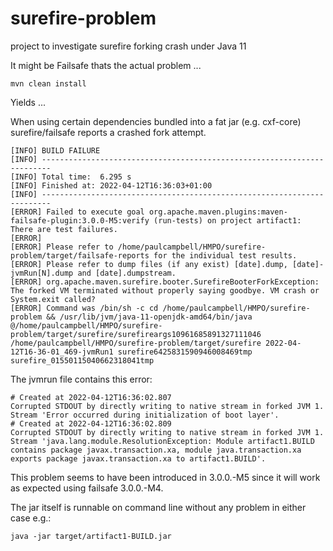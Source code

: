 # surefire-problem
project to investigate surefire forking crash under Java 11

It might be Failsafe thats the actual problem ...

    mvn clean install
    
Yields ...

When using certain dependencies bundled into a fat jar (e.g. cxf-core) surefire/failsafe reports a crashed fork attempt.

    [INFO] BUILD FAILURE
    [INFO] ------------------------------------------------------------------------
    [INFO] Total time:  6.295 s
    [INFO] Finished at: 2022-04-12T16:36:03+01:00
    [INFO] ------------------------------------------------------------------------
    [ERROR] Failed to execute goal org.apache.maven.plugins:maven-failsafe-plugin:3.0.0-M5:verify (run-tests) on project artifact1: There are test failures.
    [ERROR] 
    [ERROR] Please refer to /home/paulcampbell/HMPO/surefire-problem/target/failsafe-reports for the individual test results.
    [ERROR] Please refer to dump files (if any exist) [date].dump, [date]-jvmRun[N].dump and [date].dumpstream.
    [ERROR] org.apache.maven.surefire.booter.SurefireBooterForkException: The forked VM terminated without properly saying goodbye. VM crash or System.exit called?
    [ERROR] Command was /bin/sh -c cd /home/paulcampbell/HMPO/surefire-problem && /usr/lib/jvm/java-11-openjdk-amd64/bin/java @/home/paulcampbell/HMPO/surefire-problem/target/surefire/surefireargs10961685891327111046 /home/paulcampbell/HMPO/surefire-problem/target/surefire 2022-04-12T16-36-01_469-jvmRun1 surefire6425831590946008469tmp surefire_01550115040662318041tmp

The jvmrun file contains this error:

    # Created at 2022-04-12T16:36:02.807
    Corrupted STDOUT by directly writing to native stream in forked JVM 1. Stream 'Error occurred during initialization of boot layer'.
    # Created at 2022-04-12T16:36:02.809
    Corrupted STDOUT by directly writing to native stream in forked JVM 1. Stream 'java.lang.module.ResolutionException: Module artifact1.BUILD contains package javax.transaction.xa, module java.transaction.xa exports package javax.transaction.xa to artifact1.BUILD'.

This problem seems to have been introduced in 3.0.0.-M5 since it will work as expected using failsafe 3.0.0.-M4.

The jar itself is runnable on command line without any problem in either case e.g.: 

    java -jar target/artifact1-BUILD.jar

